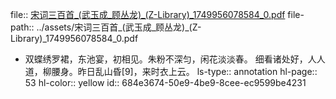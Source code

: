 file:: [宋词三百首_(武玉成_顾丛龙)_(Z-Library)_1749956078584_0.pdf](../assets/宋词三百首_(武玉成_顾丛龙)_(Z-Library)_1749956078584_0.pdf)
file-path:: ../assets/宋词三百首_(武玉成_顾丛龙)_(Z-Library)_1749956078584_0.pdf

- 双蝶绣罗裙，东池宴，初相见。朱粉不深匀，闲花淡淡春。 细看诸处好，人人道，柳腰身。昨日乱山昏[9]，来时衣上云。
  ls-type:: annotation
  hl-page:: 53
  hl-color:: yellow
  id:: 684e3674-50e9-4be9-8cee-ec9599be4231
